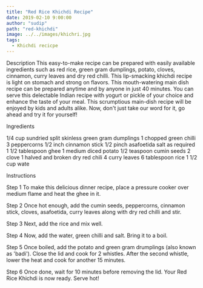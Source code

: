 ```yaml
---
title: "Red Rice Khichdi Recipe"
date: 2019-02-10 9:00:00
author: "sudip"
path: "red-khichdi"
image: ../../images/khichri.jpg
tags:
  - Khichdi recicpe
---
```


Description
This easy-to-make recipe can be prepared with easily available ingredients such as red rice, green gram dumplings, potato, cloves, cinnamon, curry leaves and dry red chilli. This lip-smacking khichdi recipe is light on stomach and strong on flavors. This mouth-watering main dish recipe can be prepared anytime and by anyone in just 40 minutes. You can serve this delectable Indian recipe with yogurt or pickle of your choice and enhance the taste of your meal. This scrumptious main-dish recipe will be enjoyed by kids and adults alike. Now, don't just take our word for it, go ahead and try it for yourself!

Ingredients

1/4 cup sundried split skinless green gram dumplings
1 chopped green chilli
3 peppercorns
1/2 inch cinnamon stick
1/2 pinch asafoetida
salt as required
1 1/2 tablespoon ghee
1 medium diced potato
1/2 teaspoon cumin seeds
2 clove
1 halved and broken dry red chili
4 curry leaves
6 tablespoon rice
1 1/2 cup wate

Instructions

Step 1
To make this delicious dinner recipe, place a pressure cooker over medium flame and heat the ghee in it.

Step 2
Once hot enough, add the cumin seeds, peppercorns, cinnamon stick, cloves, asafoetida, curry leaves along with dry red chilli and stir.

Step 3
Next, add the rice and mix well.

Step 4
Now, add the water, green chilli and salt. Bring it to a boil.

Step 5
Once boiled, add the potato and green gram drumplings (also known as 'badi'). Close the lid and cook for 2 whistles. After the second whistle, lower the heat and cook for another 15 minutes.

Step 6
Once done, wait for 10 minutes before removing the lid. Your Red Rice Khichdi is now ready. Serve hot!
